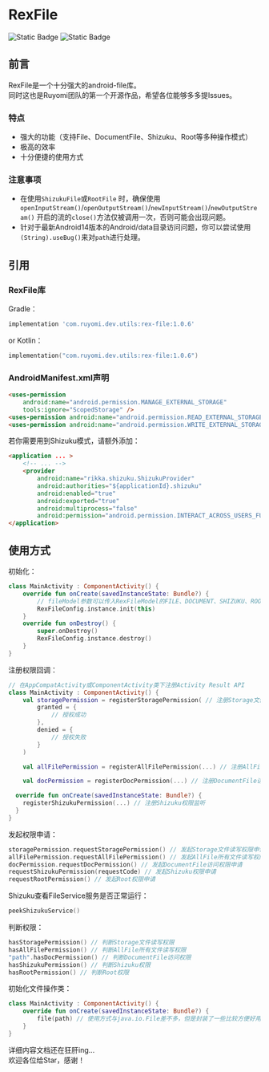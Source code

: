# RexFile

![Static Badge](https://img.shields.io/badge/RexFile-v1.0.6-74A8FF?label=RexFile)
![Static Badge](https://img.shields.io/badge/LGPL-v2.1-green?label=LGPL-v2.1)

## 前言
RexFile是一个十分强大的android-file库。  
同时这也是Ruyomi团队的第一个开源作品，希望各位能够多多提Issues。

### 特点

- 强大的功能（支持File、DocumentFile、Shizuku、Root等多种操作模式）
 - 极高的效率
 - 十分便捷的使用方式

### 注意事项

- 在使用`ShizukuFile`或`RootFile`
  时，确保使用`openInputStream()`/`openOutputStream()`/`newInputStream()`/`newOutputStream()`
  开启的流的`close()`方法仅被调用一次，否则可能会出现问题。
- 针对于最新Android14版本的Android/data目录访问问题，你可以尝试使用`(String).useBug()`来对`path`进行处理。
   
## 引用

### RexFile库

Gradle：

```groovy
implementation 'com.ruyomi.dev.utils:rex-file:1.0.6'
```
or
Kotlin：

```kotlin
implementation("com.ruyomi.dev.utils:rex-file:1.0.6")
```

### AndroidManifest.xml声明

```html
<uses-permission
    android:name="android.permission.MANAGE_EXTERNAL_STORAGE"
    tools:ignore="ScopedStorage" />
<uses-permission android:name="android.permission.READ_EXTERNAL_STORAGE" />
<uses-permission android:name="android.permission.WRITE_EXTERNAL_STORAGE" />
```

若你需要用到Shizuku模式，请额外添加：
```html
<application ... >
    <!-- ... -->
    <provider
        android:name="rikka.shizuku.ShizukuProvider"
        android:authorities="${applicationId}.shizuku"
        android:enabled="true"
        android:exported="true"
        android:multiprocess="false"
        android:permission="android.permission.INTERACT_ACROSS_USERS_FULL" />
</application>
```

## 使用方式

初始化：

```kotlin
class MainActivity : ComponentActivity() {
    override fun onCreate(savedInstanceState: Bundle?) {
        // fileModel参数可以传入RexFileModel的FILE、DOCUMENT、SHIZUKU、ROOT四种操作模式 默认是 FILE
        RexFileConfig.instance.init(this)
    }
    override fun onDestroy() {
        super.onDestroy()
        RexFileConfig.instance.destroy()
    }
}
```

注册权限回调：

```kotlin
// 在AppCompatActivity或ComponentActivity类下注册Activity Result API
class MainActivity : ComponentActivity() {
    val storagePermission = registerStoragePermission( // 注册Storage文件读写权限
        granted = {
            // 授权成功
        },
        denied = {
            // 授权失败
        }
    )

    val allFilePermission = registerAllFilePermission(...) // 注册AllFile所有文件读写权限

    val docPermission = registerDocPermission(...) // 注册DocumentFile访问权限

  override fun onCreate(savedInstanceState: Bundle?) {
    registerShizukuPermission(...) // 注册Shizuku权限监听
  }
}
```

发起权限申请：

```kotlin
storagePermission.requestStoragePermission() // 发起Storage文件读写权限申请
allFilePermission.requestAllFilePermission() // 发起AllFile所有文件读写权限申请
docPermission.requestDocPermission() // 发起DocumentFile访问权限申请
requestShizukuPermission(requestCode) // 发起Shizuku权限申请
requestRootPermission() // 发起Root权限申请
```

Shizuku查看FileService服务是否正常运行：

```kotlin
peekShizukuService()
```

判断权限：

```kotlin
hasStoragePermission() // 判断Storage文件读写权限
hasAllFilePermission() // 判断AllFile所有文件读写权限
"path".hasDocPermission() // 判断DocumentFile访问权限
hasShizukuPermission() // 判断Shizuku权限
hasRootPermission() // 判断Root权限
```

初始化文件操作类：
```Kotlin
class MainActivity : ComponentActivity() {
    override fun onCreate(savedInstanceState: Bundle?) {
        file(path) // 使用方式与java.io.File差不多，但是封装了一些比较方便好用的方法
    }
}
```

详细内容文档还在狂肝ing...  
欢迎各位给Star，感谢！
